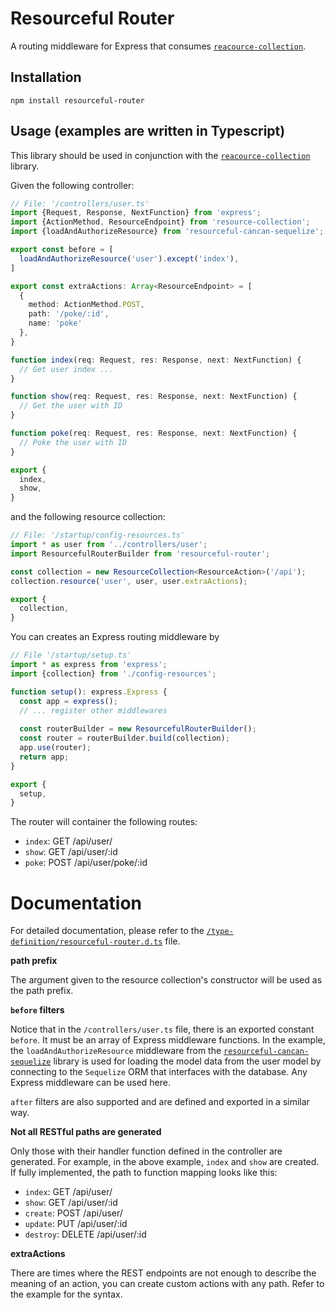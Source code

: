 Resourceful Router
=========
A routing middleware for Express that consumes [`reacource-collection`](https://github.com/hanlindev/resource-collection).

## Installation

  `npm install resourceful-router`
  
## Usage (examples are written in Typescript)

This library should be used in conjunction with the [`reacource-collection`](https://github.com/hanlindev/resource-collection) library.

Given the following controller:

```typescript
// File: '/controllers/user.ts'
import {Request, Response, NextFunction} from 'express';
import {ActionMethod, ResourceEndpoint} from 'resource-collection';
import {loadAndAuthorizeResource} from 'resourceful-cancan-sequelize';

export const before = [
  loadAndAuthorizeResource('user').except('index'),
]

export const extraActions: Array<ResourceEndpoint> = [
  {
    method: ActionMethod.POST,
    path: '/poke/:id',
    name: 'poke'
  },
}

function index(req: Request, res: Response, next: NextFunction) {
  // Get user index ...
}

function show(req: Request, res: Response, next: NextFunction) {
  // Get the user with ID
}

function poke(req: Request, res: Response, next: NextFunction) {
  // Poke the user with ID
}

export {
  index,
  show,
}
```

and the following resource collection:

```typescript
// File: '/startup/config-resources.ts'
import * as user from '../controllers/user';
import ResourcefulRouterBuilder from 'resourceful-router';

const collection = new ResourceCollection<ResourceAction>('/api');
collection.resource('user', user, user.extraActions);

export {
  collection,
}
```

You can creates an Express routing middleware by

```typescript
// File '/startup/setup.ts'
import * as express from 'express';
import {collection} from './config-resources';

function setup(): express.Express {
  const app = express();
  // ... register other middlewares
  
  const routerBuilder = new ResourcefulRouterBuilder();
  const router = routerBuilder.build(collection);
  app.use(router);
  return app;
}

export {
  setup,
}
```

The router will container the following routes:
* `index`: GET /api/user/
* `show`:  GET /api/user/:id
* `poke`:  POST /api/user/poke/:id

# Documentation
For detailed documentation, please refer to the 
[`/type-definition/resourceful-router.d.ts`](https://github.com/hanlindev/resourceful-router/blob/master/type-definition/resourceful-router.d.ts) file.

**path prefix**

The argument given to the resource collection's constructor will be used as the path prefix.

**`before` filters**

Notice that in the `/controllers/user.ts` file, there is an exported constant `before`. It must be an array of Express 
middleware functions. In the example, the `loadAndAuthorizeResource` middleware from the [`resourceful-cancan-sequelize`](https://github.com/hanlindev/resourceful-cancan-sequelize) library is
used for loading the model data from the user model by connecting to the `Sequelize` ORM that interfaces with the database. Any Express middleware can be used here.

`after` filters are also supported and are defined and exported in a similar way.

**Not all RESTful paths are generated**

Only those with their handler function defined in the controller are generated. For example, in the above example, `index` and `show` are created.
If fully implemented, the path to function mapping looks like this:

* `index`:   GET     /api/user/
* `show`:    GET     /api/user/:id
* `create`:  POST    /api/user/
* `update`:  PUT     /api/user/:id
* `destroy`: DELETE  /api/user/:id

**extraActions**

There are times where the REST endpoints are not enough to describe the meaning of an action, you can create custom actions with any path. Refer to the example for the syntax.
